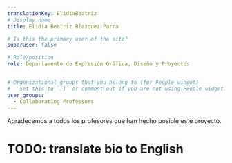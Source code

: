 ```yaml
---
translationKey: ElidiaBeatriz
# Display name
title: Elidia Beatriz Blazquez Parra

# Is this the primary user of the site?
superuser: false

# Role/position
role: Departamento de Expresión Gráfica, Diseño y Proyectos


# Organizational groups that you belong to (for People widget)
#   Set this to `[]` or comment out if you are not using People widget.
user_groups:
  - Collaborating Professors
---
```


Agradecemos a todos los profesores que han hecho posible este proyecto.

# TODO: translate bio to English
